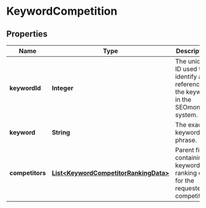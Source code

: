 # KeywordCompetition

## Properties
Name | Type | Description | Notes
------------ | ------------- | ------------- | -------------
**keywordId** | **Integer** | The unique ID used to identify and reference the keyword in the SEOmonitor system.  |  [optional]
**keyword** | **String** | The exact keyword phrase. |  [optional]
**competitors** | [**List&lt;KeywordCompetitorRankingData&gt;**](KeywordCompetitorRankingData.md) | Parent field containing keyword ranking data for the requested competitors.  |  [optional]
